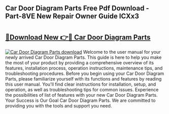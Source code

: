 ## Car Door Diagram Parts Free Pdf Download - Part-8VE New Repair Owner Guide lCXx3

# <h2><a href="http://dfj8af0.blite.top/?on=Car+Door+Diagram+Parts">🔗Download New 👉🔴 Car Door Diagram Parts</a></h2>

[![Car Door Diagram Parts download](https://i.imgur.com/lujVjoI.png)](http://dfj8af0.blite.top/?on=Car+Door+Diagram+Parts)
Welcome to the user manual for your newly arrived Car Door Diagram Parts. This guide is here to help you make the most of your product by providing a comprehensive overview of its features, installation process, operation instructions, maintenance tips, and troubleshooting procedures. Before you begin using your Car Door Diagram Parts, please familiarize yourself with its functions and features by reading this user manual. You'll find clear instructions for installation, setup, and operation, as well as troubleshooting tips for common issues. Experience the possibilities of list of features with your new Car Door Diagram Parts. Your Success is Our Goal Car Door Diagram Parts. We are committed to providing you with the tools and support you need.
